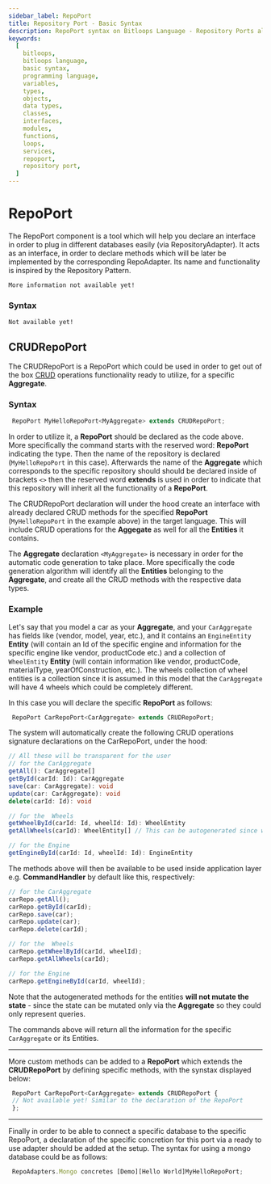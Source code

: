 ```yaml
---
sidebar_label: RepoPort
title: Repository Port - Basic Syntax
description: RepoPort syntax on Bitloops Language - Repository Ports allows developers to declare an interface to connect different databases easily using a Repository Adapter.
keywords:
  [
    bitloops,
    bitloops language,
    basic syntax,
    programming language,
    variables,
    types,
    objects,
    data types,
    classes,
    interfaces,
    modules,
    functions,
    loops,
    services,
    repoport,
    repository port,
  ]
---
```


# RepoPort

The RepoPort component is a tool which will help you declare an interface in order to plug in different databases easily (via RepositoryAdapter).
It acts as an interface, in order to declare methods which will be later be implemented by the corresponding RepoAdapter. Its name and functionality is inspired by the Repository Pattern.

```
More information not available yet!
```

### Syntax

```
Not available yet!
```

## CRUDRepoPort

The CRUDRepoPort is a RepoPort which could be used in order to get out of the box [CRUD](https://en.wikipedia.org/wiki/Create,_read,_update_and_delete) operations functionality ready to utilize, for a specific **Aggregate**.

### Syntax

```typescript
 RepoPort MyHelloRepoPort<MyAggregate> extends CRUDRepoPort;
```

In order to utilize it, a **RepoPort** should be declared as the code above.
More specifically the command starts with the reserved word: **RepoPort** indicating the type. Then the name of the repository is declared (`MyHelloRepoPort` in this case). Afterwards the name of the **Aggregate** which corresponds to the specific repository should should be declared inside of brackets `<>` then the reserved word **extends** is used in order to indicate that this repository will inherit all the functionality of a **RepoPort**.

The CRUDRepoPort declaration will under the hood create an interface with already declared CRUD methods for the specified **RepoPort** (`MyHelloRepoPort` in the example above) in the target language. This will include CRUD operations for the **Aggegate** as well for all the **Entities** it contains.

The **Aggregate** declaration `<MyAggregate>` is necessary in order for the automatic code generation to take place. More specifically the code generation algorithm will identify all the **Entities** belonging to the **Aggregate**, and create all the CRUD methods with the respective data types.

### Example

Let's say that you model a car as your **Aggregate**, and your `CarAggregate` has fields like (vendor, model, year, etc.), and it contains an `EngineEntity` **Entity** (will contain an Id of the specific engine and information for the specific engine like vendor, productCode etc.) and a collection of `WheelEntity` **Entity** (will contain information like vendor, productCode, materialType, yearOfConstruction, etc.). The wheels collection of wheel entities is a collection since it is assumed in this model that the `CarAggregate` will have 4 wheels which could be completely different.

In this case you will declare the specific **RepoPort** as follows:

```typescript
 RepoPort CarRepoPort<CarAggregate> extends CRUDRepoPort;
```

The system will automatically create the following CRUD operations signature declarations on the CarRepoPort, under the hood:

```typescript
// All these will be transparent for the user
// for the CarAggregate
getAll(): CarAggregate[]
getById(carId: Id): CarAggregate
save(car: CarAggregate): void
update(car: CarAggregate): void
delete(carId: Id): void

// for the  Wheels
getWheelById(carId: Id, wheelId: Id): WheelEntity
getAllWheels(carId): WheelEntity[] // This can be autogenerated since we know that wheels are a collection inside the CarAggregate

// for the Engine
getEngineById(carId: Id, wheelId: Id): EngineEntity
```

The methods above will then be available to be used inside application layer e.g. **CommandHandler** by default like this, respectively:

```typescript
// for the CarAggregate
carRepo.getAll();
carRepo.getById(carId);
carRepo.save(car);
carRepo.update(car);
carRepo.delete(carId);

// for the  Wheels
carRepo.getWheelById(carId, wheelId);
carRepo.getAllWheels(carId);

// for the Engine
carRepo.getEngineById(carId, wheelId);
```

Note that the autogenerated methods for the entities **will not mutate the state** - since the state can be mutated only via the **Aggregate** so they could only represent queries.

The commands above will return all the information for the specific `CarAggregate` or its Entities.

---

More custom methods can be added to a **RepoPort** which extends the **CRUDRepoPort** by defining specific methods, with the synstax displayed below:

```typescript
 RepoPort CarRepoPort<CarAggregate> extends CRUDRepoPort {
 // Not available yet! Similar to the declaration of the RepoPort
 };
```

---

Finally in order to be able to connect a specific database to the specific RepoPort, a declaration of the specific concretion for this port via a ready to use adapter should be added at the setup. The syntax for using a mongo database could be as follows:

```typescript
 RepoAdapters.Mongo concretes [Demo][Hello World]MyHelloRepoPort;
```
